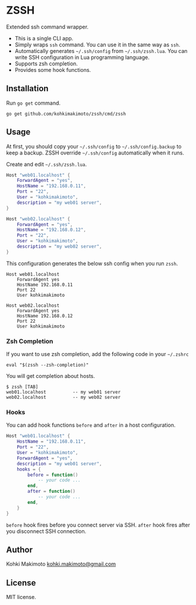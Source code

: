 # ZSSH

Extended ssh command wrapper.

* This is a single CLI app.
* Simply wraps `ssh` command. You can use it in the same way as `ssh`.
* Automatically generates `~/.ssh/config` from `~/.ssh/zssh.lua`. You can write SSH configuration in Lua programming language.
* Supports zsh completion.
* Provides some hook functions.

## Installation

Run `go get` command.

```
go get github.com/kohkimakimoto/zssh/cmd/zssh
```

## Usage

At first, you should copy your `~/.ssh/config` to `~/.ssh/config.backup` to keep a backup.
ZSSH override `~/.ssh/config` automatically when it runs.

Create and edit `~/.ssh/zssh.lua`.

```lua
Host "web01.localhost" {
    ForwardAgent = "yes",
    HostName = "192.168.0.11",
    Port = "22",
    User = "kohkimakimoto",
    description = "my web01 server",
}

Host "web02.localhost" {
    ForwardAgent = "yes",
    HostName = "192.168.0.12",
    Port = "22",
    User = "kohkimakimoto",
    description = "my web02 server",
}
```

This configuration generates the below ssh config when you run `zssh`.

```
Host web01.localhost
    ForwardAgent yes
    HostName 192.168.0.11
    Port 22
    User kohkimakimoto

Host web02.localhost
    ForwardAgent yes
    HostName 192.168.0.12
    Port 22
    User kohkimakimoto
```

### Zsh Completion

If you want to use zsh completion, add the following code in your `~/.zshrc`

```
eval "$(zssh --zsh-completion)"
```

You will get completion about hosts.

```
$ zssh [TAB]
web01.localhost          -- my web01 server
web02.localhost          -- my web02 server
```

### Hooks

You can add hook functions `before` and `after` in a host configuration.

```lua
Host "web01.localhost" {
    HostName = "192.168.0.11",
    Port = "22",
    User = "kohkimakimoto",
    ForwardAgent = "yes",
    description = "my web01 server",
    hooks = {
        before = function()
            -- your code ...
        end,
        after = function()
            -- your code ...
        end,
    }
}
```

`before` hook fires before you connect server via SSH. `after` hook fires after you disconnect SSH connection.

## Author

Kohki Makimoto <kohki.makimoto@gmail.com>

## License

MIT license.

